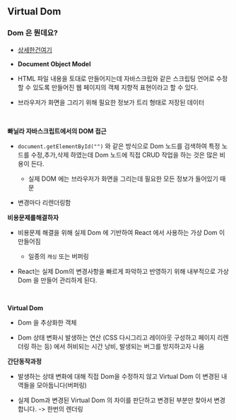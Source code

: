 
## Virtual Dom



### Dom 은 뭔데요?

- [상세한건여기](https://github.com/pds0309/js_basic_practice/tree/main/dom)

- **Document Object Model**

- HTML 파일 내용을 토대로 만들어지는데 자바스크립와 같은 스크립팅 언어로 수정할 수 있도록 만들어진 웹 페이지의 객체 지향적 표현이라고 할 수 있다.

- 브라우저가 화면을 그리기 위해 필요한 정보가 트리 형태로 저장된 데이터


<br>

**빠닐라 자바스크립트에서의 DOM 접근**

- `document.getElementById("")` 와 같은 방식으로 Dom 노드를 검색하여 특정 노드를 수정,추가,삭제 하였는데 Dom 노드에 직접 CRUD 작업을 하는 것은 많은 비용이 든다.
	- 실제 DOM 에는 브라우저가 화면을 그리는데 필요한 모든 정보가 들어있기 때문

- 변경마다 리렌더링함


**비용문제를해결하자**

- 비용문제 해결을 위해 실제 Dom 에 기반하여 React 에서 사용하는 가상 Dom 이 만들어짐
	- 일종의 `캐싱` 또는 버퍼링

- React는 실제 Dom의 변경사항을 빠르게 파악하고 반영하기 위해 내부적으로 가상 Dom 을 만들어 관리하게 된다. 


<br>

**Virtual Dom**

- Dom 을 추상화한 객체

- Dom 상태 변화시 발생하는 연산 (CSS 다시그리고 레이아웃 구성하고 페이지 리렌더링 하는 등) 에서 허비되는 시간 낭비, 발생되는 버그를 방지하고자 나옴

**간단동작과정**

- 발생하는 상태 변화에 대해 직접 Dom을 수정하지 않고 Virtual Dom 이 변경된 내역들을 모아둡니다(버퍼링)

- 실제 Dom과 변경된 Virtual Dom 의 차이를 판단하고 변경된 부분만 찾아서 변경합니다. -> 한번의 렌더링





